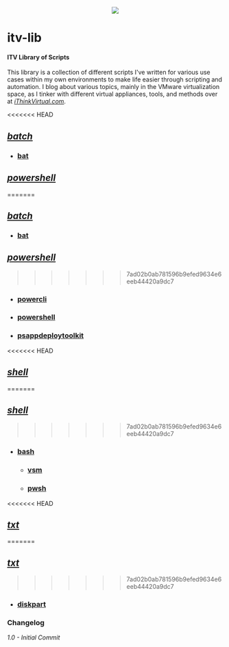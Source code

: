 <p align="center"><img src="http://ithinkvirtual.com/wp-content/uploads/2018/03/vmx_itv_bit2.png"></p>

# itv-lib

#### ITV Library of Scripts

This library is a collection of different scripts I've written for various use cases within my own environments to make life easier through scripting and automation.  I blog about various topics, mainly in the VMware virtualization space, as I tinker with different virtual appliances, tools, and methods over at [*iThinkVirtual.com*](https://ithinkvirtual.com "Check it out!").

<<<<<<< HEAD
## ***[batch](https://github.com/virtualex-itv/itv-lib/tree/master/batch)***
* ### [bat](https://github.com/virtualex-itv/itv-lib/tree/master/batch/bat)

## ***[powershell](https://github.com/virtualex-itv/itv-lib/tree/master/powershell)***
=======
## *[batch](https://github.com/virtualex-itv/itv-lib/tree/master/batch)*
* ### [bat](https://github.com/virtualex-itv/itv-lib/tree/master/batch/bat)

## *[powershell](https://github.com/virtualex-itv/itv-lib/tree/master/powershell)*
>>>>>>> 7ad02b0ab781596b9efed9634e6eeb44420a9dc7
* ### [powercli](https://github.com/virtualex-itv/itv-lib/tree/master/powershell/powercli)
* ### [powershell](https://github.com/virtualex-itv/itv-lib/tree/master/powershell/powershell)
* ### [psappdeploytoolkit](https://github.com/virtualex-itv/itv-lib/tree/master/powershell/psappdeploytoolkit)

<<<<<<< HEAD
## ***[shell](https://github.com/virtualex-itv/itv-lib/tree/master/shell)***
=======
## *[shell](https://github.com/virtualex-itv/itv-lib/tree/master/shell)*
>>>>>>> 7ad02b0ab781596b9efed9634e6eeb44420a9dc7
* ### [bash](https://github.com/virtualex-itv/itv-lib/tree/master/shell/bash)
  * ### [vsm](https://github.com/virtualex-itv/itv-lib/tree/master/shell/bash/vsm)
  * ### [pwsh](https://github.com/virtualex-itv/itv-lib/tree/master/shell/bash/pwsh)

<<<<<<< HEAD
## ***[txt](https://github.com/virtualex-itv/itv-lib/tree/master/txt)***
=======
## *[txt](https://github.com/virtualex-itv/itv-lib/tree/master/txt)*
>>>>>>> 7ad02b0ab781596b9efed9634e6eeb44420a9dc7
* ### [diskpart](https://github.com/virtualex-itv/itv-lib/tree/master/txt/diskpart)



### Changelog

*1.0 - Initial Commit*
